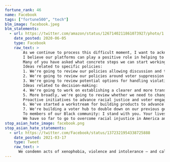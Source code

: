 ```yaml
---
fortune_rank: 46
name: Facebook
tags: ["fortune500", "tech"]
blm_image: facebook.jpeg
blm_statements:
  - url: https://twitter.com/amazon/status/1267140211861073927/photo/1
    date_posted: 2020-06-05
    type: Facebook
    raw_text: >
        As we continue to process this difficult moment, I want to acknowledge the real pain expressed by members of our community. I also want to acknowledge that the decision I made last week has left many of you angry, disappointed and hurt. So I am especially grateful that, despite your heartfelt disagreement, you remain focused on taking positive steps to move forward. That can't be easy, so I just want to say I hear you and I'm grateful.
        I believe our platforms can play a positive role in helping to heal the divisions in our society, and I'm committed to making sure our work pulls in this direction. To all of you who have already worked tirelessly on ideas to improve, I thank you. You're making a difference, and together we'll make a difference. And while we will continue to stand for giving everyone a voice and erring on the side of free expression in these difficult decisions -- even when it's speech we strongly and viscerally disagree with -- I'm committed to making sure we also fight for voter engagement and racial justice too.
        Many of you have asked what concrete steps we can start working on to improve our products and policies. I want to share more about the seven areas I discussed at Q&A that we're focusing on initially. Based on feedback from employees, civil rights experts and subject matter experts internally, we're exploring the following areas, which fit into three categories: ideas related to specific policies, ideas related to decision-making, and proactive initiatives to advance racial justice and voter engagement. I want to be clear that while we are looking at all of these areas, we may not come up with changes we want to make in all of them. 
        Ideas related to specific policies:
        1. We're going to review our policies allowing discussion and threats of state use of force to see if there are any amendments we should adopt. There are two specific situations under this policy that we're going to review. The first is around instances of excessive use of police or state force. Given the sensitive history in the US, this deserves special consideration. The second case is around when a country has ongoing civil unrest or violent conflicts. We already have precedents for imposing greater restrictions during emergencies and when countries are in ongoing states of conflict, so there may be additional policies or integrity measures to consider around discussion or threats of state use of force when a country is in this state.
        2. We're going to review our policies around voter suppression to make sure we're taking into account the realities of voting in the midst of a pandemic. I have confidence in the election integrity efforts we've implemented since 2016. We've played a role in protecting many elections and now have some of the most advanced systems in the world. But there's a good chance that there will be unprecedented fear and confusion around going to the polls in November, and some will likely try to capitalize on that confusion. For example, as politicians debate what the vote-by-mail policies should be in different states, what should be the line between a legitimate debate about the voting policies and attempts to confuse or suppress individuals about how, when or where to vote? If a newspaper publishes articles claiming that going to polls will be dangerous given Covid, how should we determine whether that is health information or voter suppression?
        3. We're going to review potential options for handling violating or partially-violating content aside from the binary leave-it-up or take-it-down decisions. I know many of you think we should have labeled the President's posts in some way last week. Our current policy is that if content is actually inciting violence, then the right mitigation is to take that content down -- not let people continue seeing it behind a flag. There is no exception to this policy for politicians or newsworthiness. I think this policy is principled and reasonable, but I also respect a lot of the people who think there may be better alternatives, so I want to make sure we hear all those ideas. I started meeting with the team yesterday and we're continuing the discussion soon. In general, I worry that this approach has a risk of leading us to editorialize on content we don't like even if it doesn't violate our policies, so I think we need to proceed very carefully.
        Ideas related to decision-making:
        4. We're going to work on establishing a clearer and more transparent decision-making process. This is clearly not the last difficult decision we're going to have to make, and I agree with the feedback from many of you that we should have a more transparent process about how we weigh the different values and equities at stake, including safety and privacy. I think we can provide more transparency into what goes into the policy briefings and recommendations that get sent to me. These analyses are done thoroughly by Monika Bickert's team and take into account many voices. Since I accept the team's recommendations the vast majority of the time, this process is where I think we should focus most on transparency. For the most sensitive escalations where I discuss with the team further rather than just accepting their recommendation over email, we can try to outline how we incorporate all perspectives into those follow-up  discussions as well, even though that tends to vary depending on the equities at stake in each decision.
        5. More broadly, we're going to review whether we need to change anything structurally to make sure the right groups and voices are at the table -- not only when decisions affecting a certain group are being made, but when other decisions that may set precedents are being made as well. I'm committed to elevating the representation of diversity, inclusion and human rights in our processes and management team discussions, and I will follow up soon with specific thoughts on how we can structurally improve this.
        Proactive initiatives to advance racial justice and voter engagement:
        6. We've started a workstream for building products to advance racial justice. Many of you have shared ideas in the past few days on product improvements we can look at, and I've been impressed by how quickly we've moved here. I've asked Fidji to be responsible for this work, and Ime will be shifting some volunteers from our New Products Experimentation team to focus on this as well. They'll have more to share on the first set of projects we're planning to take on soon.
        7. We're building a voter hub to double down on our previous get-out-the-vote efforts. At the end of the day, voting is the best way to hold our leaders accountable and address many of these long term questions about justice. Our efforts will draw on lessons we learned from our successful Covid Information Center in order to make our voting and civic engagement efforts as central as our efforts around Covid recovery. We'll focus on making sure everyone has access to accurate and authoritative information about voting, as well as building tools to encourage people to register to vote and help them encourage their friends and communities to vote as well. In 2016, we ran one of the largest get out the vote efforts in history. I expect us to do even better in 2020.
        To members of our Black community: I stand with you. Your lives matter. Black lives matter. 
        We have so far to go to overcome racial injustice in America and around the world, and we all have a responsibility and opportunity to change that. I believe our platforms will play a positive role in this, but we have work to do to make sure our role is as positive as possible. These ideas are a starting point and I'm sure we'll find more to do as we continue on this journey. I encourage you all to also check out Maxine’s post about how you can give direct feedback on product, integrity and content policy ideas as well. Thanks for all your input so far, and I'm looking forward to making progress together over the coming weeks and months.
stop_asian_hate_image: facebook.png
stop_asian_hate_statements:
  - url: https://twitter.com/Facebook/status/1372321954338725888
    date_posted: 2021-03-17
    type: Tweet
    raw_text: >
      We condemn acts of xenophobia, violence and intolerance — and call for anti-Asian hate to stop.  To the Asian community and everyone who has been impacted and hurt by recent events, we see you and stand with you. #StopAsianHate
---
```

